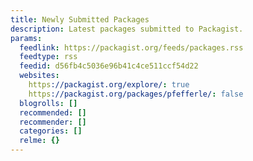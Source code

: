 ```yaml
---
title: Newly Submitted Packages
description: Latest packages submitted to Packagist.
params:
  feedlink: https://packagist.org/feeds/packages.rss
  feedtype: rss
  feedid: d56fb4c5036e96b41c4ce511ccf54d22
  websites:
    https://packagist.org/explore/: true
    https://packagist.org/packages/pfefferle/: false
  blogrolls: []
  recommended: []
  recommender: []
  categories: []
  relme: {}
---
```

